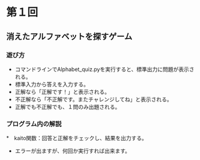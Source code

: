 # 第１回
## 消えたアルファベットを探すゲーム
### 遊び方
* コマンドラインでAlphabet_quiz.pyを実行すると、標準出力に問題が表示される。
* 標準入力から答えを入力する。
* 正解なら「正解です！」と表示される。
* 不正解なら「不正解です。またチャレンジしてね」と表示される。
* 正解でも不正解でも、１問のみ出題される。
### プログラム内の解説
*　kaito関数：回答と正解をチェックし、結果を出力する。
* エラーが出ますが、何回か実行すれば出来ます。